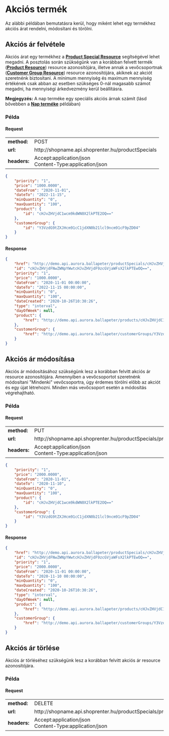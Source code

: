 # Akciós termék

Az alábbi példában bemutatásra kerül, hogy miként lehet egy termékhez akciós árat rendelni, módosítani és törölni.

## Akciós ár felvétele

Akciós árat egy termékhez a [**Product Special Resource**](../../api/product_special.md) segítségével lehet megadni. 
A posztolás során szükségünk van a korábban felvett termék ([**Product Resource**](../../api/product.md)) resource azonosítójára,
illetve annak a vevőcsoportnak ([**Customer Group Resource**](../../api/customer_group.md)) resource azonosítójára, akiknek az akciót szeretnénk biztosítani.
A minimum mennyiség és maximum mennyiség értékének csak abban az esetben szükséges 0-nál magasabb számot megadni, ha mennyiségi árkedvezmény kerül beállításra.

**Megjegyzés:** A nap terméke egy speciális akciós árnak számít (lásd bővebben a [**Nap terméke**](./01_1_product_special_product_of_day.md) példában) 

### Példa

#### Request

<table>
  <tr>
    <td><b>method:</b></td>
    <td>POST</td>
  </tr>
  <tr>
    <td><b>url:</b></td>
    <td>http://shopname.api.shoprenter.hu/productSpecials</td>
  </tr>
  <tr>
    <td><b>headers:</b></td>
    <td>
        Accept:application/json<br>
        Content-Type:application/json
    </td>
  </tr>
</table>

```json
{
    "priority": "1",
    "price": "1000.0000",
    "dateFrom": "2020-11-01",
    "dateTo": "2022-11-15",
    "minQuantity": "0",
    "maxQuantity": "100",
    "product": {
        "id": "cHJvZHVjdC1wcm9kdWN0X2lkPTE2OQ=="
    },
    "customerGroup": {
        "id": "Y3VzdG9tZXJHcm91cC1jdXN0b21lcl9ncm91cF9pZD04"
    }
}
```

#### Response

```json
{
    "href": "http://demo.api.aurora.ballapeter/productSpecials/cHJvZHVjdFNwZWNpYWwtcHJvZHVjdF9zcGVjaWFsX2lkPTEwOQ==",
    "id": "cHJvZHVjdFNwZWNpYWwtcHJvZHVjdF9zcGVjaWFsX2lkPTEwOQ==",
    "priority": "1",
    "price": "1000.0000",
    "dateFrom": "2020-11-01 00:00:00",
    "dateTo": "2022-11-15 00:00:00",
    "minQuantity": "0",
    "maxQuantity": "100",
    "dateCreated": "2020-10-26T10:30:26",
    "type": "interval",
    "dayOfWeek": null,
    "product": {
        "href": "http://demo.api.aurora.ballapeter/products/cHJvZHVjdC1wcm9kdWN0X2lkPTE2OQ=="
    },
    "customerGroup": {
        "href": "http://demo.api.aurora.ballapeter/customerGroups/Y3VzdG9tZXJHcm91cC1jdXN0b21lcl9ncm91cF9pZD04"
    }
}
```

## Akciós ár módosítása

Akciós ár módosításához szükségünk lesz a korábban felvitt akciós ár resource azonosítójára.
Amennyiben a vevőcsoportot szeretnénk módosítani "Mindenki" vevőcsoportra, úgy érdemes törölni előbb az akciót és egy újat létrehozni. Minden más vevőcsoport esetén a módosítás végrehajtható.

### Példa

#### Request

<table>
  <tr>
    <td><b>method:</b></td>
    <td>PUT</td>
  </tr>
  <tr>
    <td><b>url:</b></td>
    <td>http://shopname.api.shoprenter.hu/productSpecials/product_special_id</td>
  </tr>
  <tr>
    <td><b>headers:</b></td>
    <td>
        Accept:application/json<br>
        Content-Type:application/json
    </td>
  </tr>
</table>

```json
{
    "priority": "1",
    "price": "2000.0000",
    "dateFrom": "2020-11-01",
    "dateTo": "2020-11-10",
    "minQuantity": "0",
    "maxQuantity": "100",
    "product": {
        "id": "cHJvZHVjdC1wcm9kdWN0X2lkPTE2OQ=="
    },
    "customerGroup": {
        "id": "Y3VzdG9tZXJHcm91cC1jdXN0b21lcl9ncm91cF9pZD04"
    }
}
```

#### Response

```json
{
    "href": "http://demo.api.aurora.ballapeter/productSpecials/cHJvZHVjdFNwZWNpYWwtcHJvZHVjdF9zcGVjaWFsX2lkPTEwOQ==",
    "id": "cHJvZHVjdFNwZWNpYWwtcHJvZHVjdF9zcGVjaWFsX2lkPTEwOQ==",
    "priority": "1",
    "price": "2000.0000",
    "dateFrom": "2020-11-01 00:00:00",
    "dateTo": "2020-11-10 00:00:00",
    "minQuantity": "0",
    "maxQuantity": "100",
    "dateCreated": "2020-10-26T10:30:26",
    "type": "interval",
    "dayOfWeek": null,
    "product": {
        "href": "http://demo.api.aurora.ballapeter/products/cHJvZHVjdC1wcm9kdWN0X2lkPTE2OQ=="
    },
    "customerGroup": {
        "href": "http://demo.api.aurora.ballapeter/customerGroups/Y3VzdG9tZXJHcm91cC1jdXN0b21lcl9ncm91cF9pZD04"
    }
}
```

## Akciós ár törlése

Akciós ár törléséhez szükségünk lesz a korábban felvitt akciós ár resource azonosítójára.

### Példa

#### Request

<table>
  <tr>
    <td><b>method:</b></td>
    <td>DELETE</td>
  </tr>
  <tr>
    <td><b>url:</b></td>
    <td>http://shopname.api.shoprenter.hu/productSpecials/product_special_id</td>
  </tr>
  <tr>
    <td><b>headers:</b></td>
    <td>
        Accept:application/json<br>
        Content-Type:application/json
    </td>
  </tr>
</table>
